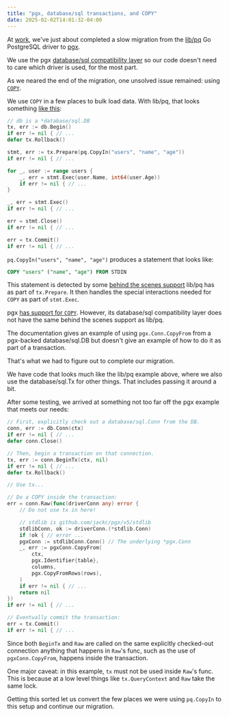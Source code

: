 ```yaml
---
title: "pgx, database/sql transactions, and COPY"
date: 2025-02-02T14:01:32-04:00
---
```


At [work](https://www.grax.com/), we've just about completed a slow migration from the [lib/pq](https://pkg.go.dev/github.com/lib/pq) Go PostgreSQL driver to [pgx](https://pkg.go.dev/github.com/jackc/pgx/v5).

We use the pgx [database/sql compatibility layer](https://pkg.go.dev/github.com/jackc/pgx/v5/stdlib) so our code doesn't need to care which driver is used, for the most part.

As we neared the end of the migration, one unsolved issue remained: using [`COPY`](https://www.postgresql.org/docs/current/sql-copy.html).

We use `COPY` in a few places to bulk load data. With lib/pq, that looks something [like this](https://pkg.go.dev/github.com/lib/pq#hdr-Bulk_imports):

``` go
// db is a *database/sql.DB
tx, err := db.Begin()
if err != nil { // ...
defer tx.Rollback()

stmt, err := tx.Prepare(pq.CopyIn("users", "name", "age"))
if err != nil { // ...

for _, user := range users {
	_, err = stmt.Exec(user.Name, int64(user.Age))
	if err != nil { // ...
}

_, err = stmt.Exec()
if err != nil { // ...

err = stmt.Close()
if err != nil { // ...

err = tx.Commit()
if err != nil { // ...
```

`pq.CopyIn("users", "name", "age")` produces a statement that looks like:

``` sql
COPY "users" ("name", "age") FROM STDIN
```

This statement is detected by some [behind the scenes support](https://github.com/lib/pq/blob/b7ffbd3b47da4290a4af2ccd253c74c2c22bfabf/conn.go#L860) lib/pq has as part of `tx.Prepare`. It then handles the special interactions needed for `COPY` as part of `stmt.Exec`.

pgx [has support for `COPY`](https://pkg.go.dev/github.com/jackc/pgx/v5#hdr-Copy_Protocol).
However, its database/sql compatibility layer does not have the same behind the scenes support as lib/pq.

The documentation gives an example of using `pgx.Conn.CopyFrom` from a pgx-backed database/sql.DB but doesn't give an example of how to do it as part of a transaction.

That's what we had to figure out to complete our migration.

We have code that looks much like the lib/pq example above, where we also use the database/sql.Tx for other things.
That includes passing it around a bit.

After some testing, we arrived at something not too far off the pgx example that meets our needs:

``` go
// First, explicitly check out a database/sql.Conn from the DB.
conn, err := db.Conn(ctx)
if err != nil { // ...
defer conn.Close()

// Then, begin a transaction on that connection.
tx, err := conn.BeginTx(ctx, nil)
if err != nil { // ...
defer tx.Rollback()

// Use tx...

// Do a COPY inside the transaction:
err = conn.Raw(func(driverConn any) error {
	// Do not use tx in here!

	// stdlib is github.com/jackc/pgx/v5/stdlib
	stdlibConn, ok := driverConn.(*stdlib.Conn)
	if !ok { // error ...
	pgxConn := stdlibConn.Conn() // The underlying *pgx.Conn
	_, err := pgxConn.CopyFrom(
		ctx,
		pgx.Identifier{table},
		columns,
		pgx.CopyFromRows(rows),
	)
	if err != nil { // ...
	return nil
})
if err != nil { // ...

// Eventually commit the transaction:
err = tx.Commit()
if err != nil { // ...
```

Since both `BeginTx` and `Raw` are called on the same explicitly checked-out connection anything that happens in `Raw`'s func, such as the use of `pgxConn.CopyFrom`, happens inside the transaction.

One major caveat: in this example, `tx` must not be used inside `Raw`'s func.
This is because at a low level things like `tx.QueryContext` and `Raw` take the same lock.

Getting this sorted let us convert the few places we were using `pq.CopyIn` to this setup and continue our migration.

